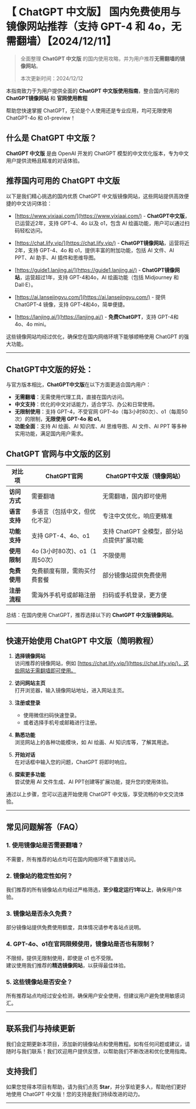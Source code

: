 # 【 ChatGPT 中文版】 国内免费使用与镜像网站推荐（支持 GPT-4 和 4o，无需翻墙）【2024/12/11】

> 全面整理 **ChatGPT 中文版** 的国内使用攻略，并为用户推荐**无需翻墙的镜像网站**。
> 
> 本次更新时间：2024/12/12

本指南致力于为用户提供全面的 **ChatGPT 中文版使用指南**，整合国内可用的 **ChatGPT镜像网站** 和 **官网使用教程**

帮助您快速掌握 ChatGPT，无论是个人使用还是专业应用，均可无限使用 ChatGPT-4o 和 o1-preview！

## 什么是 ChatGPT 中文版？
**ChatGPT 中文版** 是由 OpenAI 开发的 ChatGPT 模型的中文优化版本，专为中文用户提供流畅且精准的对话体验。

## 推荐国内可用的 ChatGPT 中文版

以下是我们精心挑选的国内优质 ChatGPT 中文版镜像网站，这些网站提供高效便捷的中文访问体验：

- [https://www.yixiaai.com/](https://www.yixiaai.com/) - **ChatGPT中文版**，已运营近2年，支持 GPT-4、4o 以及 o1，包含 AI 绘画功能，用户可以通过扫码轻松访问。

- [https://chat.lify.vip/](https://chat.lify.vip/) - **ChatGPT镜像网站**，运营将近2年，支持 GPT-4、4o 和 o1，提供丰富的附加功能，包括 AI 文件、AI PPT、AI 助手、AI 插件和思维导图。

- [https://guide1.lanjing.ai/](https://guide1.lanjing.ai/) - **ChatGPT镜像网站**，运营超过1年，支持 GPT-4和4o，AI 绘画功能（包括 Midjourney 和 Dall·E）。

- [https://ai.lansejingyu.com/](https://ai.lansejingyu.com/) - 提供 ChatGPT-4 镜像，支持 GPT-4和4o，简单便捷。

- [https://lanjing.ai/](https://lanjing.ai/) - **免费ChatGPT**，支持 GPT-4和4o、4o mini。

这些镜像网站均经过优化，确保您在国内网络环境下能够顺畅使用 ChatGPT 的强大功能。

---

## ChatGPT中文版的好处：

与官方版本相比，**ChatGPT中文版**在以下方面更适合国内用户：

- **无需翻墙**：无需使用代理工具，直接在国内访问。
- **中文支持**：优化的中文对话能力，适合学习、办公和日常使用。
- **无限制使用**：支持 GPT-4，不受官网 GPT-4o（每3小时80次）、o1（每周50次）的限制，**无限使用 GPT-4o 和 o1**。
- **功能全面**：支持 AI 绘画、AI 知识库、AI 思维导图、AI 文件、AI PPT 等多种实用功能，满足国内用户需求。

## ChatGPT 官网与中文版的区别

| 对比项 | ChatGPT官网 | ChatGPT中文版（镜像网站）|
|-------- |-------- |-------- |
| **访问方式** | 需要翻墙 | 无需翻墙，国内即可使用 |
| **语言支持** | 多语言（包括中文，但优化不足） | 专注中文优化，响应更精准 |
| **功能支持** | 支持 GPT-4、4o、o1 | 支持 ChatGPT 全模型，部分站点提供扩展功能 |
| **使用限制** | 4o (3小时80次)、o1（1周50次） | 不限使用 |
| **免费使用** | 免费额度有限，需购买付费套餐 | 部分镜像站提供免费使用 |
| **注册流程** | 需海外手机号或邮箱注册 | 扫码或手机登录，更方便 |

总结：在国内使用 ChatGPT，推荐选择以下的 **ChatGPT 中文版镜像网站**。

---

## 快速开始使用 ChatGPT 中文版（简明教程）

1. **选择镜像网站**  
   访问推荐的镜像网站，例如 [https://chat.lify.vip/](https://chat.lify.vip/)，这些网站无需翻墙即可使用。

2. **访问网站主页**  
   打开浏览器，输入镜像网站地址，进入网站主页。

3. **注册或登录**  
   - 使用微信扫码快速登录。
   - 或者选择手机号或邮箱进行注册。

4. **熟悉功能**  
   浏览网站上的各种功能模块，如 AI 绘画、AI 知识库等，了解其用途。

5. **开始对话**  
   在对话框中输入您的问题，ChatGPT 将即时响应。

6. **探索更多功能**  
   尝试使用 AI 文件生成、AI PPT创建等扩展功能，提升您的使用体验。

通过以上步骤，您可以迅速开始使用 ChatGPT 中文版，享受流畅的中文交流体验。

---

## 常见问题解答（FAQ）
### 1. 使用镜像站是否需要翻墙？
不需要，所有推荐的站点均可在国内网络环境下直接访问。

### 2. 镜像站的稳定性如何？
我们推荐的所有镜像站点均经过严格筛选，**至少稳定运行1年以上**，确保用户体验。

### 3. 镜像站是否永久免费？
部分镜像站提供免费使用额度，具体情况请参考各站点说明。

### 4. GPT-4o、o1在官网限频使用，镜像站是否也有限制？
不限频，提供无限制使用，即使是 o1 也不受限。  
建议使用我们推荐的**精选镜像网站**，以获得最佳体验。

### 5. 这些镜像站是否安全？
所有推荐站点均经过安全检测，确保用户安全使用，但建议用户避免使用敏感词汇。

---

## 联系我们与持续更新

我们会定期更新本项目，添加新的镜像站点和使用教程。如有任何问题或建议，请随时与我们联系！我们欢迎用户提供反馈，以帮助我们不断改进和优化使用指南。

## 支持我们

如果您觉得本项目有帮助，请为我们点亮 **Star**，并分享给更多人，帮助他们更好地使用 ChatGPT 中文版！您的支持是我们持续改进的动力。

---
